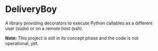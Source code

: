# DeliveryBoy

A library providing decorators to execute Python callables as a different user 
(sudo) or on a remote host (ssh).

**Note:** This project is still in its concept phase and the code is not 
operational, yet.